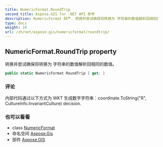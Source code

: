 ```yaml
---
title: NumericFormat.RoundTrip
second_title: Aspose.GIS for .NET API 参考
description: NumericFormat 财产. 转换并尝试确保将转换为 字符串的数值解析回相同的数值
type: docs
weight: 10
url: /zh/net/aspose.gis/numericformat/roundtrip/
---
```

## NumericFormat.RoundTrip property

转换并尝试确保将转换为 字符串的数值解析回相同的数值。

```csharp
public static NumericFormat RoundTrip { get; }
```

### 评论

内部代码通过以下方式为 WKT 生成数字字符串：coordinate.ToString("R", CultureInfo.InvariantCulture) decision.

### 也可以看看

* class [NumericFormat](../)
* 命名空间 [Aspose.Gis](../../numericformat/)
* 部件 [Aspose.GIS](../../../)


